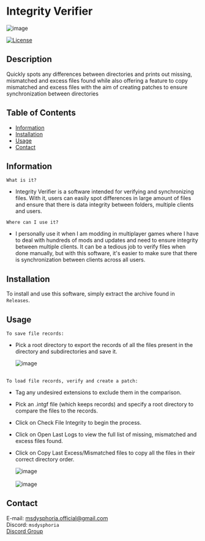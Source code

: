 # Integrity Verifier
![image](https://github.com/user-attachments/assets/d3631592-f7e8-465c-9e00-1575cbc53363)

[![License](https://img.shields.io/badge/license-Ms._Dysphoria-blue.svg)](LICENSE)

## Description

Quickly spots any differences between directories and prints out missing, mismatched and excess files found while also offering a feature to copy mismatched and excess files with the aim of creating patches to ensure synchronization between directories<br />

## Table of Contents
- [Information](#information)
- [Installation](#installation)
- [Usage](#usage)
- [Contact](#contact)

## Information
`What is it?` <br />
- Integrity Verifier is a software intended for verifying and synchronizing files. With it, users can easily spot differences in large amount of files and ensure that there is data integrity between folders, multiple clients and users.
 
`Where can I use it?` <br />
- I personally use it when I am modding in multiplayer games where I have to deal with hundreds of mods and updates and need to ensure integrity between multiple clients. It can be a tedious job to verify files when done manually, but with this software, it's easier to make sure that there is synchronization between clients across all users.
   
## Installation

To install and use this software, simply extract the archive found in `Releases`.

## Usage
`To save file records:` <br />

- Pick a root directory to export the records of all the files present in the directory and subdirectories and save it.<br />

  ![image](https://github.com/user-attachments/assets/98f0e9af-43ae-436d-a4ac-78583aef458f)<br /><br />

`To load file records, verify and create a patch:` <br />

- Tag any undesired extensions to exclude them in the comparison.
- Pick an .intgf file (which keeps records) and specify a root directory to compare the files to the records.
- Click on Check File Integrity to begin the process.
- Click on Open Last Logs to view the full list of missing, mismatched and excess files found.
- Click on Copy Last Excess/Mismatched files to copy all the files in their correct directory order.<br />

  ![image](https://github.com/user-attachments/assets/712e23d7-1100-496d-a7a6-997d7559c6e7)<br /><br />
  ![image](https://github.com/user-attachments/assets/b51c5d76-d689-4cb0-b37a-1d3e60436be6)

## Contact
E-mail: msdysphoria.official@gmail.com<br />
Discord: `msdysphoria`<br />
[Discord Group](https://discord.gg/tG6krSHZbG)
